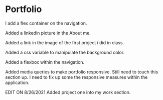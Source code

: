 # Portfolio

I add a flex container on the navigation.

Added a linkedin picture in the About me. 

Added a link in the image of the first project i did in class.

Added a css variable to manipulate the background color. 

Added a flexbox within the navigation. 

Added media queries to make portfolio responsive. 
Still need to touch this section up. I need to fix up some the responsive measures within the application. 

EDIT ON 8/26/2021
Added project one into my work section. 
